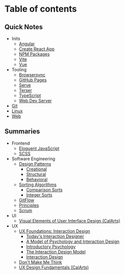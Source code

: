 # Table of contents

## Quick Notes

* Inits
  * [Angular](notes/inits/angular.md)
  * [Create React App](notes/inits/cra.md)
  * [NPM Packages](notes/inits/npm-pkg.md)
  * [Vite](notes/inits/vite.md)
  * [Vue](notes/inits/vue.md)
* Tooling
  * [Browsersync](notes/tooling/browser-sync.md)
  * [GitHub Pages](notes/tooling/gh-pages.md)
  * [Serve](notes/tooling/serve.md)
  * [Terser](notes/tooling/terser.md)
  * [TypeScript](notes/tooling/typescript.md)
  * [Web Dev Server](notes/tolling/wds.md)
* [Git](notes/git.md)
* [Linux](notes/linux.md)
* [Web](notes/web.md)

## Summaries

* Frontend
  * [Eloquent JavaScript](summs/frontend/eloquent_javascript.md)
  * [SCSS](summs/frontend/scss.md)
* Software Engineering
  * [Design Patterns](summs/software-engg/patterns/README.md)
    * [Creational](summs/software-engg/patterns/creational.md)
    * [Structural](summs/software-engg/patterns/structural.md)
    * [Behavioral](summs/software-engg/patterns/behavioral.md)
  * [Sorting Algorithms](summs/software-engg/sorting/README.md)
    * [Comparison Sorts](summs/software-engg/sorting/comparison.md)
    * [Integer Sorts](summs/software-engg/sorting/integer.md)
  * [GitFlow](summs/software-engg/gitflow.md)
  * [Principles](summs/software-engg/principles.md)
  * [Scrum](summs/software-engg/scrum.md)
* UI
  * [Visual Elements of User Interface Design (CalArts)](summs/ui/visual_elements_of_ui_design.md)
* UX
  * [UX Foundations: Interaction Design](summs/ux/ux-foundations-ixd/README.md)
    * [Today's Interaction Designer](summs/ux/ux-foundations-ixd/todays-interaction-designer.md)
    * [A Model of Psychology and Interaction Design](summs/ux/ux-foundations-ixd/a-model-of-psychology-and-ixd.md)
    * [Introductory Psychology](summs/ux/ux-foundations-ixd/introductory-psychology.md)
    * [The Interaction Design Model](summs/ux/ux-foundations-ixd/the-ixd-model.md)
    * [Interaction Design](summs/ux/ux-foundations-ixd/ixd.md)
  * [Don't Make Me Think](summs/ux/dont_make_me_think.md)
  * [UX Design Fundamentals (CalArts)](summs/ux/ux_design_fundamentals.md)
